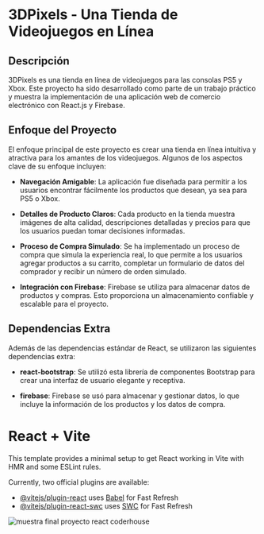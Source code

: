 # 3DPixels - Una Tienda de Videojuegos en Línea

## Descripción

3DPixels es una tienda en línea de videojuegos para las consolas PS5 y Xbox. Este proyecto ha sido desarrollado como parte de un trabajo práctico y muestra la implementación de una aplicación web de comercio electrónico con React.js y Firebase.

## Enfoque del Proyecto

El enfoque principal de este proyecto es crear una tienda en línea intuitiva y atractiva para los amantes de los videojuegos. Algunos de los aspectos clave de su enfoque incluyen:

- **Navegación Amigable**: La aplicación fue diseñada para permitir a los usuarios encontrar fácilmente los productos que desean, ya sea para PS5 o Xbox.

- **Detalles de Producto Claros**: Cada producto en la tienda muestra imágenes de alta calidad, descripciones detalladas y precios para que los usuarios puedan tomar decisiones informadas.

- **Proceso de Compra Simulado**: Se ha implementado un proceso de compra que simula la experiencia real, lo que permite a los usuarios agregar productos a su carrito, completar un formulario de datos del comprador y recibir un número de orden simulado.

- **Integración con Firebase**: Firebase se utiliza para almacenar datos de productos y compras. Esto proporciona un almacenamiento confiable y escalable para el proyecto.

## Dependencias Extra

Además de las dependencias estándar de React, se utilizaron las siguientes dependencias extra:

- **react-bootstrap**: Se utilizó esta librería de componentes Bootstrap para crear una interfaz de usuario elegante y receptiva.

- **firebase**: Firebase se usó para almacenar y gestionar datos, lo que incluye la información de los productos y los datos de compra.

# React + Vite

This template provides a minimal setup to get React working in Vite with HMR and some ESLint rules.

Currently, two official plugins are available:

- [@vitejs/plugin-react](https://github.com/vitejs/vite-plugin-react/blob/main/packages/plugin-react/README.md) uses [Babel](https://babeljs.io/) for Fast Refresh
- [@vitejs/plugin-react-swc](https://github.com/vitejs/vite-plugin-react-swc) uses [SWC](https://swc.rs/) for Fast Refresh
  
![muestra final proyecto react coderhouse](https://github.com/earaucov27/proyecto_react_coderhouse/assets/78817982/e2cc90d4-fe81-4489-ab69-ddf8e4a68441)
